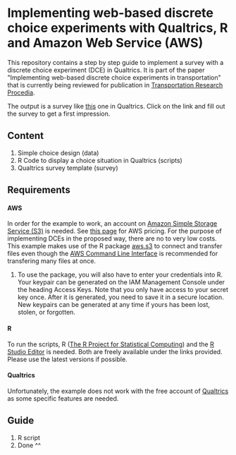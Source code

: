 # Implementing web-based discrete choice experiments with Qualtrics, R and Amazon Web Service (AWS)

This repository contains a step by step guide to implement a survey with a discrete choice experiment (DCE) in Qualtrics. It is part of the paper "Implementing web-based discrete choice experiments in transportation" that is currently being reviewed for publication in [Transportation Research Procedia](https://www.sciencedirect.com/journal/transportation-research-procedia?_gl=1*1vrwepw*_ga*NjY1MTg2NDMzLjE2NjM5MjE3MTU.*_ga_4R527DM8F7*MTY2MzkyMTcxNS4xLjAuMTY2MzkyMTcyNi4wLjAuMA..).

The output is a survey like [this](https://ivtethz.fra1.qualtrics.com/jfe/form/SV_9ykT8FWUU31yjGu) one in Qualtrics. Click on the link and fill out the survey to get a first impression.

## Content

1. Simple choice design (data)
2. R Code to display a choice situation in Qualtrics (scripts)
3. Qualtrics survey template (survey)

## Requirements

#### AWS

In order for the example to work, an account on [Amazon Simple Storage Service (S3)](https://aws.amazon.com/s3/?tag=mochaglobal20-20) is needed. See [this page](https://aws.amazon.com/s3/pricing/) for AWS pricing. For the purpose of implementing DCEs in the proposed way, there are no to very low costs. This example makes use of the R package [aws.s3](https://github.com/cloudyr/aws.s3) to connect and transfer files even though the [AWS Command Line Interface](https://docs.aws.amazon.com/cli/index.html) is recommended for transfering many files at once.

1. To use the package, you will also have to enter your credentials into R. Your keypair can be generated on the IAM Management Console under the heading Access Keys. Note that you only have access to your secret key once. After it is generated, you need to save it in a secure location. New keypairs can be generated at any time if yours has been lost, stolen, or forgotten.

#### R

To run the scripts, R ([The R Project for Statistical Computing](https://www.r-project.org/)) and the [R Studio Editor](https://www.rstudio.com/products/rstudio/download/) is needed. Both are freely available under the links provided. Please use the latest versions if possible.

#### Qualtrics

Unfortunately, the example does not work with the free account of [Qualtrics](https://www.qualtrics.com/uk/core-xm/) as some specific features are needed.

## Guide

1. R script
2. Done ^^















